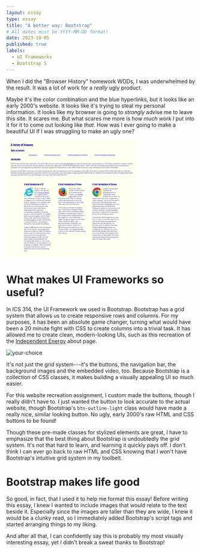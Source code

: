 ```yaml
---
layout: essay
type: essay
title: "A better way: Bootstrap"
# All dates must be YYYY-MM-DD format!
date: 2023-10-05
published: true
labels:
  - UI Frameworks
  - Bootstrap 5
---
```


<meta name="viewport" content="width=device-width, initial-scale=1">
<link href="https://cdn.jsdelivr.net/npm/bootstrap@5.2.0/dist/css/bootstrap.min.css" rel="stylesheet">
<script src="https://cdn.jsdelivr.net/npm/bootstrap@5.2.0/dist/js/bootstrap.bundle.min.js"></script>

<body>
<div class="row d-flex justify-content-center align-items-center">
<div class="col">
<p>
When I did the "Browser History" homework WODs, I was underwhelmed by the result. It was a lot of work for a <em>really</em> ugly product.
</p>
<p>
Maybe it's the color combination and the blue hyperlinks, but it looks like an early 2000's website. It looks like it's trying to steal my personal information. It looks like my browser is going to <em>strongly</em> advise me to leave this site. It scares
me. But what scares me more is <em>how much work</em> I put into it for it to come out looking like <em>that</em>. How was I ever going to make a beautiful UI if I was struggling to make an ugly one?
</p>
</div>
<div class="col">
<div class="text-center">
    <img width="350px" src="../img/screencapture-localhost-63342-browserhistory-index-html-2023-10-05-15_58_48.png" class="img-thumbnail"  alt="browser-history">
</div>
</div>
</div>

<div class="row">
<h1>What makes UI Frameworks so useful?</h1>

<p>
In ICS 314, the UI Framework we used is Bootstrap. Bootstrap has a grid system that allows us to create responsive rows and columns. For my purposes, it has been an absolute game changer, turning what would have been a 20 minute fight with CSS to
create columns into a trivial task. It has allowed me to create clean, modern-looking UIs, such as this recreation of the <a href="https://independentenergyhawaii.com">Independent Energy</a> about page.
</p>
</div>
<div class="row d-flex justify-content-center align-items-center">
<div class="col">
<div class="p-4" style="margin-right: 10px">
    <img width="350" src="../img/ie-cropped.png" class="img-thumbnail"  alt="your-choice">
</div>
</div>
<div class="col">
<p>
It's not just the grid system---it's the buttons, the navigation bar, the background images and the embedded video, too. Because Bootstrap is a collection of CSS classes, it makes building a visually appealing UI so much easier.
</p>
<p>
For this website recreation assignment, I custom made the buttons, though I really didn't have to. I just wanted the button to look accurate to the actual website, though Bootstrap's <code>btn-outline-light</code> class would have made a really nice, similar looking button. No ugly, early 2000's raw HTML and CSS buttons to be found!
</p>
<p>
Though these pre-made classes for stylized elements are great, I have to emphasize that the best thing about Bootstrap is undoubtedly the grid system. It's not that hard to learn, and learning it quickly pays off. I don't think I can ever go back to raw HTML and CSS knowing that I won't have Bootstrap's intuitive grid system in my toolbelt.
</p>
</div>
</div>
<div class="row">
<h1>Bootstrap makes life good</h1>

<p>
So good, in fact, that I used it to help me format this essay! Before writing this essay, I knew I wanted to include images that would relate to the text beside it. Especially since the images are taller than they are wide, I knew it would be a clunky read, so I immediately added Bootstrap's script tags and started arranging things to my liking. 
</p>
<p>
And after all that, I can confidently say this is probably my most visually interesting essay, yet I didn't break a sweat thanks to Bootstrap!
</p>
</div>
</body>
